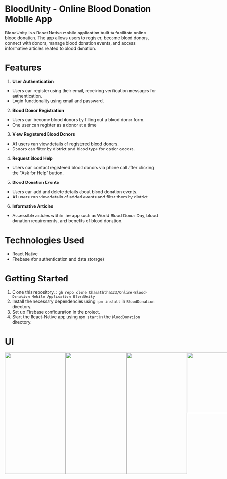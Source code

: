 # BloodUnity - Online Blood Donation Mobile App

BloodUnity is a React Native mobile application built to facilitate online blood donation. The app allows users to register, become blood donors, connect with donors, manage blood donation events, and access informative articles related to blood donation.

# Features

1. <b>User Authentication</b>
<ul>
<li>Users can register using their email, receiving verification messages for authentication.</li>
<li>Login functionality using email and password.</li>
</ul>

2. <b>Blood Donor Registration</b>
<ul>
<li>Users can become blood donors by filling out a blood donor form.</li>
<li>One user can register as a donor at a time.</li>
</ul>

3. <b>View Registered Blood Donors</b>
<ul>
<li>All users can view details of registered blood donors.</li>
<li>Donors can filter by district and blood type for easier access.</li>
</ul>

4. <b>Request Blood Help</b>
<ul>
<li>Users can contact registered blood donors via phone call after clicking the "Ask for Help" button.</li>
</ul>

5. <b>Blood Donation Events</b>
<ul>
<li>Users can add and delete details about blood donation events.</li>
<li>All users can view details of added events and filter them by district.</li>
</ul>

6. <b>Informative Articles</b>
<ul>
<li>Accessible articles within the app such as World Blood Donor Day, blood donation requirements, and benefits of blood donation.</li>
</ul>

# Technologies Used

<ul>
<li>React Native</li>
<li>Firebase (for authentication and data storage)</li>
</ul>

# Getting Started
1. Clone this repository. : `gh repo clone Chamaththa123/Online-Blood-Donation-Mobile-Application-BloodUnity`<br>
2. Install the necessary dependencies using `npm install` in `BloodDonation`  directory.<br>
3. Set up Firebase configuration in the project.
4. Start the  React-Native app using `npm start` in the `BloodDonation` directory.

# UI

<div style="display: flex; justify-content: space-between;">
  <img src="https://firebasestorage.googleapis.com/v0/b/blood-donation-ac142.appspot.com/o/Screenshot_20231127-123241_Expo%20Go.jpg?alt=media&token=6d5f5682-f579-4657-8998-39716141a620" width="200" height='400'> 
  <img src="https://firebasestorage.googleapis.com/v0/b/blood-donation-ac142.appspot.com/o/Screenshot_20231127-142214_Expo%20Go.jpg?alt=media&token=73b61026-7793-4f77-8acd-4715b900fb97" width="200" height='400'>
  <img src="https://firebasestorage.googleapis.com/v0/b/blood-donation-ac142.appspot.com/o/Screenshot_20231127-142208_Expo%20Go.jpg?alt=media&token=328921da-206a-4095-89bf-2fca485a0719" width="200" height='400'>
  <img src="https://firebasestorage.googleapis.com/v0/b/blood-donation-ac142.appspot.com/o/Screenshot_20231127-123241_Expo%20Go.jpg?alt=media&token=43417de3-c5bf-41bb-b903-8dd5c94cd139" width="200">
  <img src="https://firebasestorage.googleapis.com/v0/b/blood-donation-ac142.appspot.com/o/Screenshot_20231127-123241_Expo%20Go.jpg?alt=media&token=43417de3-c5bf-41bb-b903-8dd5c94cd139" width="200">
  <img src="https://firebasestorage.googleapis.com/v0/b/blood-donation-ac142.appspot.com/o/Screenshot_20231127-123241_Expo%20Go.jpg?alt=media&token=43417de3-c5bf-41bb-b903-8dd5c94cd139" width="200">
</div>